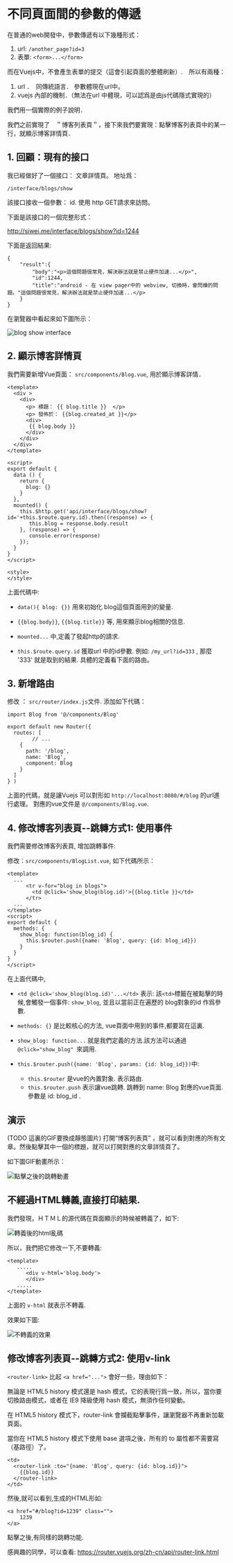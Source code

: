 # 不同頁面間的參數的傳遞

在普通的web開發中，參數傳遞有以下幾種形式：

1. url:   `/another_page?id=3`
2. 表單: `<form>...</form>`

而在Vuejs中，不會產生表單的提交（這會引起頁面的整體刷新）.　所以有兩種：

1. url ．　同傳統語言． 參數體現在url中。
2. vuejs 內部的機制．（無法在url 中體現，可以認爲是由js代碼隱式實現的）

我們用一個實際的例子說明．

我們之前實現了　＂博客列表頁＂，接下來我們要實現：點擊博客列表頁中的某一行，就顯示博客詳情頁．

## 1. 回顧：現有的接口

我已經做好了一個接口： 文章詳情頁。 地址爲：  

`/interface/blogs/show`

該接口接收一個參數： id.   使用 http GET請求來訪問。

下面是該接口的一個完整形式：

http://siwei.me/interface/blogs/show?id=1244

下面是返回結果: 

```
{
    "result":{
        "body":"<p>這個問題很常見，解決辦法就是禁止硬件加速...</p>",
        "id":1244,
        "title":"android - 在 view pager中的 webview, 切換時，會閃爍的問題。"這個問題很常見，解決辦法就是禁止硬件加速...</p>
    }
}
```

在瀏覽器中看起來如下圖所示： 

![blog show interface](./images/siwei_blog_inteface_show.png)

## 2. 顯示博客詳情頁

我們需要新增Vue頁面：  `src/components/Blog.vue`, 用於顯示博客詳情．

```
<template>
  <div >
    <div>
      <p> 標題： {{ blog.title }}  </p>
      <p> 發佈於： {{blog.created_at }}</p>
      <div>
       {{ blog.body }}
      </div>
    </div>
  </div>
</template>

<script>
export default {
  data () {
    return {
      blog: {}
    }
  },
  mounted() {
    this.$http.get('api/interface/blogs/show?id='+this.$route.query.id).then((response) => {
       this.blog = response.body.result
    }, (response) => {
       console.error(response)
    });
  }
}
</script>

<style>
</style>
```

上面代碼中:

- `data(){ blog: {}}` 用來初始化 blog這個頁面用到的變量.

- `{{blog.body}}`, `{{blog.title}}` 等, 用來顯示blog相關的信息.

- `mounted...` 中,定義了發起http的請求.

- `this.$route.query.id` 獲取url 中的id參數. 例如:   `/my_url?id=333` , 那麼 '333' 就是取到的結果. 具體的定義看下面的路由。

## 3. 新增路由

修改 ： `src/router/index.js`文件. 添加如下代碼： 

```
import Blog from '@/components/Blog'

export default new Router({
  routes: [
		// ...
    {
      path: '/blog',
      name: 'Blog',
      component: Blog
    }
  ]
} )
```

上面的代碼，就是讓Vuejs 可以對形如  `http://localhost:8080/#/blog` 的url進行處理。 對應的vue文件是 `@/components/Blog.vue`.

## 4. 修改博客列表頁--跳轉方式1: 使用事件

我們需要修改博客列表頁, 增加跳轉事件:

修改：`src/components/BlogList.vue`, 如下代碼所示：

```
<template>
  ...
      <tr v-for="blog in blogs">
        <td @click='show_blog(blog.id)'>{{blog.title }}</td>
      </tr>
  ...
</template>
<script>
export default {
  methods: {
    show_blog: function(blog_id) {
      this.$router.push({name: 'Blog', query: {id: blog_id}})
    }
  }
}
</script>
```

在上面代碼中,

- `<td @click='show_blog(blog.id)'...</td>`  表示:  該`<td>`標籤在被點擊的時候,會觸發一個事件: `show_blog`, 
並且以當前正在遍歷的 blog對象的id 作爲參數.

- `methods: {}` 是比較核心的方法,  vue頁面中用到的事件,都要寫在這裏.

- `show_blog: function...` 就是我們定義的方法.該方法可以通過`@click="show_blog" `來調用.

- `this.$router.push({name: 'Blog', params: {id: blog_id}})`中:

  - `this.$router` 是vue的內置對象. 表示路由.
  - `this.$router.push` 表示讓vue跳轉. 跳轉到 name: Blog 對應的vue頁面. 參數是 id: blog_id .


## 演示

(TODO 這裏的GIF要換成靜態圖片)
打開“博客列表頁” ，就可以看到對應的所有文章。然後點擊其中一個的標題，就可以打開對應的文章詳情頁了。 

如下圖GIF動畫所示： 

![點擊之後的跳轉動畫](./images/點擊後的跳轉.gif)

## 不經過HTML轉義,直接打印結果.

我們發現，ＨＴＭＬ的源代碼在頁面顯示的時候被轉義了，如下:

![轉義後的html亂碼](./images/vue打開博客詳情頁-沒有做美化和格式化.png)

所以，我們把它修改一下,不要轉義:

```
<template>
   .....
      <div v-html='blog.body'>
      </div>
   .....
</template>
```

上面的 `v-html` 就表示不轉義.

效果如下圖:

![不轉義的效果](./images/vue_with_v_html.png)

## 修改博客列表頁--跳轉方式2: 使用v-link

`<router-link>` 比起 `<a href="...">` 會好一些，理由如下：

無論是 HTML5 history 模式還是 hash 模式，它的表現行爲一致，所以，當你要切換路由模式，或者在 IE9 降級使用 hash 模式，無須作任何變動。

在 HTML5 history 模式下，router-link 會攔截點擊事件，讓瀏覽器不再重新加載頁面。

當你在 HTML5 history 模式下使用 base 選項之後，所有的 to 屬性都不需要寫（基路徑）了。

```
<td>
  <router-link :to="{name: 'Blog', query: {id: blog.id}}">
    {{blog.id}}
  </router-link>
</td>
```

然後,就可以看到,生成的HTML形如:

```
<a href="#/blog?id=1239" class="">
	1239
</a>
```

點擊之後,有同樣的跳轉功能.

感興趣的同學，可以查看:  https://router.vuejs.org/zh-cn/api/router-link.html